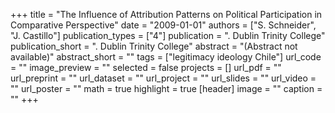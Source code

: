 +++
title = "The Influence of Attribution Patterns on Political Participation in Comparative Perspective"
date = "2009-01-01"
authors = ["S. Schneider", "J. Castillo"]
publication_types = ["4"]
publication = ". Dublin Trinity College"
publication_short = ". Dublin Trinity College"
abstract = "(Abstract not available)"
abstract_short = ""
tags = ["legitimacy ideology Chile"]
url_code = ""
image_preview = ""
selected = false
projects = []
url_pdf = ""
url_preprint = ""
url_dataset = ""
url_project = ""
url_slides = ""
url_video = ""
url_poster = ""
math = true
highlight = true
[header]
image = ""
caption = ""
+++
